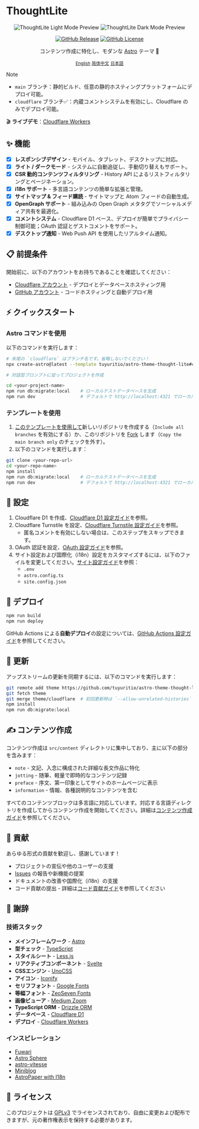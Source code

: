 # ThoughtLite

<div align="center">
    <p>
        <img alt="ThoughtLite Light Mode Preview" src=".github/assets/preview-light.webp">
        <img alt="ThoughtLite Dark Mode Preview" src=".github/assets/preview-dark.webp">
    </p>
    <p>
        <a href="https://github.com/tuyuritio/astro-theme-thought-lite/releases/latest"><img alt="GitHub Release" src="https://img.shields.io/github/v/release/tuyuritio/astro-theme-thought-lite"></a>
        <a href="https://raw.githubusercontent.com/tuyuritio/astro-theme-thought-lite/refs/heads/main/LICENSE"><img alt="GitHub License" src="https://img.shields.io/github/license/tuyuritio/astro-theme-thought-lite"></a>
    </p>
    <p>コンテンツ作成に特化し、モダンな <a href="https://astro.build/">Astro</a> テーマ 🌟</p>
    <p>
        <small><a href="README.md">English</a></small>
        <small><a href="README.zh-cn.md">简体中文</a></small>
        <small><ins>日本語</ins></small>
    </p>
</div>

> [!NOTE]
> - `main` ブランチ：静的ビルド、任意の静的ホスティングプラットフォームにデプロイ可能。
> - `cloudflare` ブランチ✅：内蔵コメントシステムを有効にし、Cloudflare のみでデプロイ可能。

🎬 **ライブデモ**：[Cloudflare Workers](https://thought-lite.ttio.workers.dev/ja/)

## ✨ 機能

- [x] **レスポンシブデザイン** - モバイル、タブレット、デスクトップに対応。
- [x] **ライト / ダークモード** - システムに自動追従し、手動切り替えもサポート。
- [x] **CSR 動的コンテンツフィルタリング** - History API によるリストフィルタリングとページネーション。
- [x] **i18n サポート** - 多言語コンテンツの簡単な拡張と管理。
- [x] **サイトマップ & フィード購読** - サイトマップと Atom フィードの自動生成。
- [x] **OpenGraph サポート** - 組み込みの Open Graph メタタグでソーシャルメディア共有を最適化。
- [x] **コメントシステム** - Cloudflare D1 ベース、デプロイが簡単でプライバシー制御可能；OAuth 認証とゲストコメントをサポート。
- [x] **デスクトップ通知** - Web Push API を使用したリアルタイム通知。

## 📋 前提条件

開始前に、以下のアカウントをお持ちであることを確認してください：

- [Cloudflare アカウント](https://dash.cloudflare.com/sign-up) - デプロイとデータベースホスティング用
- [GitHub アカウント](https://github.com/signup) - コードホスティングと自動デプロイ用

## ⚡️ クイックスタート

### Astro コマンドを使用

以下のコマンドを実行します：

```sh
# 末尾の `cloudflare` はブランチ名です。省略しないでください！
npx create-astro@latest --template tuyuritio/astro-theme-thought-lite#cloudflare

# 対話型プロンプトに従ってプロジェクトを作成

cd <your-project-name>
npm run db:migrate:local    # ローカルテストデータベースを生成
npm run dev                 # デフォルトで http://localhost:4321 でローカル開発サーバーを起動
```

### テンプレートを使用

1. [このテンプレートを使用して](https://github.com/new?template_name=astro-theme-thought-lite&template_owner=tuyuritio)新しいリポジトリを作成する（`Include all branches` を有効にする）か、このリポジトリを [Fork](https://github.com/tuyuritio/astro-theme-thought-lite/fork) します（`Copy the main branch only` のチェックを外す）。
2. 以下のコマンドを実行します：

```sh
git clone <your-repo-url>
cd <your-repo-name>
npm install
npm run db:migrate:local    # ローカルテストデータベースを生成
npm run dev                 # デフォルトで http://localhost:4321 でローカル開発サーバーを起動
```

## 🔧 設定

1. Cloudflare D1 を作成、[Cloudflare D1 設定ガイド](src/content/note/ja/cloudflare-d1.md)を参照。
2. Cloudflare Turnstile を設定、[Cloudflare Turnstile 設定ガイド](src/content/note/ja/cloudflare-turnstile.md)を参照。
    - 匿名コメントを有効にしない場合は、このステップをスキップできます。
3. OAuth 認証を設定、[OAuth 設定ガイド](src/content/note/ja/oauth.md)を参照。
4. サイト設定および国際化（i18n）設定をカスタマイズするには、以下のファイルを変更してください。[サイト設定ガイド](src/content/note/ja/configuration.md)を参照：
    - `.env`
    - `astro.config.ts`
    - `site.config.json`

## 🚀 デプロイ

```sh
npm run build
npm run deploy
```

GitHub Actions による**自動デプロイ**の設定については、[GitHub Actions 設定ガイド](src/content/note/ja/github-actions.md)を参照してください。

## 🔄 更新

アップストリームの更新を同期するには、以下のコマンドを実行します：

```sh
git remote add theme https://github.com/tuyuritio/astro-theme-thought-lite.git
git fetch theme
git merge theme/cloudflare  # 初回更新時は `--allow-unrelated-histories` フラグを追加
npm install
npm run db:migrate:local
```

## ✍️ コンテンツ作成

コンテンツ作成は `src/content` ディレクトリに集中しており、主に以下の部分を含みます：

- `note` - 文記、入念に構成された詳細な長文作品に特化
- `jotting` - 随筆、軽量で即時的なコンテンツ記録
- `preface` - 序文、第一印象としてサイトのホームページに表示
- `information` - 情報、各種説明的なコンテンツを含む

すべてのコンテンツブロックは多言語に対応しています。対応する言語ディレクトリを作成してからコンテンツ作成を開始してください。詳細は[コンテンツ作成ガイド](src/content/note/ja/content.md)を参照してください。

## 🤝 貢献

あらゆる形式の貢献を歓迎し、感謝しています！

- プロジェクトの宣伝や他のユーザーの支援
- [Issues](https://github.com/tuyuritio/astro-theme-thought-lite/issues) の報告や新機能の提案
- ドキュメントの改善や国際化（i18n）の支援
- コード貢献の提出 - 詳細は[コード貢献ガイド](CONTRIBUTING.md)を参照してください

## 🙏 謝辞

### 技術スタック

- **メインフレームワーク** - [Astro](https://astro.build/)
- **型チェック** - [TypeScript](https://www.typescriptlang.org/)
- **スタイルシート** - [Less.js](https://lesscss.org/)
- **リアクティブコンポーネント** - [Svelte](https://svelte.dev/)
- **CSSエンジン** - [UnoCSS](https://unocss.dev/)
- **アイコン** - [Iconify](https://iconify.design/)
- **セリフフォント** - [Google Fonts](https://fonts.google.com/)
- **等幅フォント** - [ZeoSeven Fonts](https://fonts.zeoseven.com/)
- **画像ビューア** - [Medium Zoom](https://github.com/francoischalifour/medium-zoom)
- **TypeScript ORM** - [Drizzle ORM](https://orm.drizzle.team/)
- **データベース** - [Cloudflare D1](https://developers.cloudflare.com/d1/)
- **デプロイ** - [Cloudflare Workers](https://workers.cloudflare.com/)

### インスピレーション

- [Fuwari](https://github.com/saicaca/fuwari)
- [Astro Sphere](https://github.com/markhorn-dev/astro-sphere)
- [astro-vitesse](https://github.com/adrian-ub/astro-vitesse)
- [Miniblog](https://github.com/nicholasdly/miniblog)
- [AstroPaper with I18n](https://github.com/yousef8/astro-paper-i18n)

## 📜 ライセンス

このプロジェクトは [GPLv3](LICENSE) でライセンスされており、自由に変更および配布できますが、元の著作権表示を保持する必要があります。
